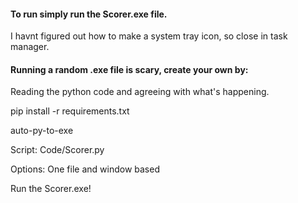 #### To run simply run the Scorer.exe file.

I havnt figured out how to make a system tray icon, so close in task manager.


#### Running a random .exe file is scary, create your own by:

Reading the python code and agreeing with what's happening.

pip install -r requirements.txt

auto-py-to-exe

Script: Code/Scorer.py 

Options: One file and window based

Run the Scorer.exe!
